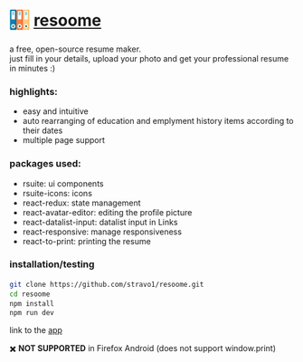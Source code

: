 # <sub>![icon](src/assets/images/android-icon-36x36.png)</sub> [resoome](https://resoome.netlify.app/)
a free, open-source resume maker.  
just fill in your details, upload your photo and get your professional resume in minutes :)  
 
### highlights:
- easy and intuitive
- auto rearranging of education and emplyment history items according to their dates
- multiple page support

### packages used:
- rsuite: ui components
- rsuite-icons: icons
- react-redux: state management
- react-avatar-editor: editing the profile picture
- react-datalist-input: datalist input in Links
- react-responsive: manage responsiveness
- react-to-print: printing the resume

### installation/testing 
```bash
git clone https://github.com/stravo1/resoome.git
cd resoome
npm install
npm run dev
```

link to the [app](https://resoome.netlify.app/)

:heavy_multiplication_x: **NOT SUPPORTED** in Firefox Android (does not support window.print) 

